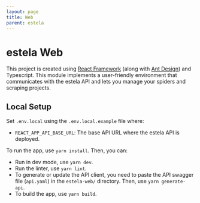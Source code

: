 ```yaml
---
layout: page
title: Web
parent: estela
---
```


# estela Web

This project is created using [React Framework](https://reactjs.org/) (along with [Ant Design](https://ant.design/)) and
Typescript. This module implements a user-friendly environment that communicates with the estela API and lets you
manage your spiders and scraping projects.

## Local Setup

Set `.env.local` using the `.env.local.example` file where:
- `REACT_APP_API_BASE_URL`: The base API URL where the estela API is deployed.

To run the app, use `yarn install`. Then, you can:
- Run in dev mode, use `yarn dev`.
- Run the linter, use `yarn lint`.
- To generate or update the API client, you need to paste the API swagger file (`api.yaml`)
  in the `estela-web/` directory. Then, use `yarn generate-api`.
- To build the app, use `yarn build`.
